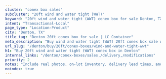 ```yaml
---
cluster: "conex box sales"
subcluster: "20ft wind and water tight (WWT)"
keyword: "20ft wind and water tight (WWT) conex box for sale Denton, TX"
intent: "Transactional-Local"
page_type: "Location-Product"
city: "Denton, TX"
title_tag: "Denton 20ft conex box for sale | LC Container"
meta_description: "Buy wind and water tight (WWT) 20ft conex box sale with local delivery in Denton, TX. LC Container — local Since 2003. Request a fast quote today."
url_slug: "/denton/buy/20ft/conex-boxes/wind-and-water-tight-wwt"
h1: "Buy 20ft wind and water tight (WWT) conex box in Denton"
internal_links: "/denton/conex-boxes/sales,/delivery,/modifications"
priority: 2
notes: "Include real photos, on-lot inventory, delivery lead times, and financing info."
noindex: true
---
```


<!-- TODO: Add unique city/inventory copy, images, and internal links here. -->
